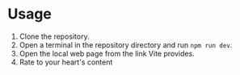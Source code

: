 # Usage
1. Clone the repository.
2. Open a terminal in the repository directory and run `npm run dev`.
3. Open the local web page from the link Vite provides.
4. Rate to your heart's content